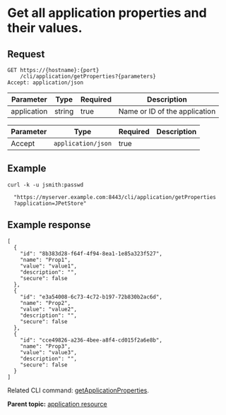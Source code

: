 # Get all application properties and their values.

## Request

```
GET https://{hostname}:{port}
    /cli/application/getProperties?{parameters}
Accept: application/json

```

|Parameter|Type|Required|Description|
|---------|----|--------|-----------|
|application|string|true|Name or ID of the application|

|Parameter|Type|Required|Description|
|---------|----|--------|-----------|
|Accept|`application/json`|true| |

## Example

```
curl -k -u jsmith:passwd 
   
  "https://myserver.example.com:8443/cli/application/getProperties
  ?application=JPetStore"
```

## Example response

```
[
  {
    "id": "8b383d28-f64f-4f94-8ea1-1e85a323f527",
    "name": "Prop1",
    "value": "value1",
    "description": "",
    "secure": false
  },
  {
    "id": "e3a54008-6c73-4c72-b197-72b830b2ac6d",
    "name": "Prop2",
    "value": "value2",
    "description": "",
    "secure": false
  },
  {
    "id": "cce49826-a236-4bee-a8f4-cd015f2a6e8b",
    "name": "Prop3",
    "value": "value3",
    "description": "",
    "secure": false
  }
]
```

Related CLI command: [getApplicationProperties](udclient_getapplicationproperties.md).

**Parent topic:** [application resource](../../com.udeploy.api.doc/topics/rest_cli_application.md)

